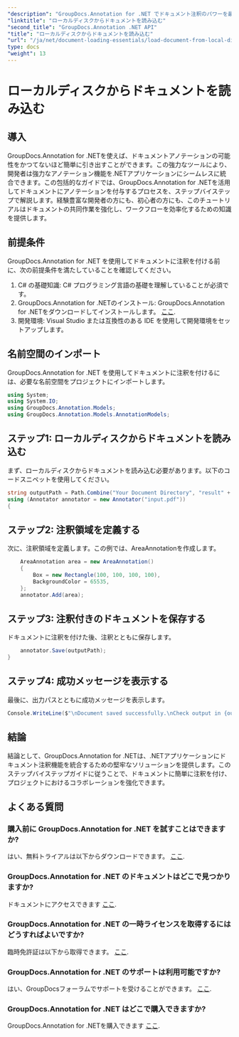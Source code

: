```yaml
---
"description": "GroupDocs.Annotation for .NET でドキュメント注釈のパワーを最大限に引き出しましょう。注釈機能を .NET アプリケーションにシームレスに統合できます。"
"linktitle": "ローカルディスクからドキュメントを読み込む"
"second_title": "GroupDocs.Annotation .NET API"
"title": "ローカルディスクからドキュメントを読み込む"
"url": "/ja/net/document-loading-essentials/load-document-from-local-disk/"
type: docs
"weight": 13
---
```


# ローカルディスクからドキュメントを読み込む

## 導入
GroupDocs.Annotation for .NETを使えば、ドキュメントアノテーションの可能性をかつてないほど簡単に引き出すことができます。この強力なツールにより、開発者は強力なアノテーション機能を.NETアプリケーションにシームレスに統合できます。この包括的なガイドでは、GroupDocs.Annotation for .NETを活用してドキュメントにアノテーションを付与するプロセスを、ステップバイステップで解説します。経験豊富な開発者の方にも、初心者の方にも、このチュートリアルはドキュメントの共同作業を強化し、ワークフローを効率化するための知識を提供します。
## 前提条件
GroupDocs.Annotation for .NET を使用してドキュメントに注釈を付ける前に、次の前提条件を満たしていることを確認してください。
1. C# の基礎知識: C# プログラミング言語の基礎を理解していることが必須です。
2. GroupDocs.Annotation for .NETのインストール: GroupDocs.Annotation for .NETをダウンロードしてインストールします。 [ここ](https://releases。groupdocs.com/annotation/net/).
3. 開発環境: Visual Studio または互換性のある IDE を使用して開発環境をセットアップします。

## 名前空間のインポート
GroupDocs.Annotation for .NET を使用してドキュメントに注釈を付けるには、必要な名前空間をプロジェクトにインポートします。
```csharp
using System;
using System.IO;
using GroupDocs.Annotation.Models;
using GroupDocs.Annotation.Models.AnnotationModels;
```

## ステップ1: ローカルディスクからドキュメントを読み込む
まず、ローカルディスクからドキュメントを読み込む必要があります。以下のコードスニペットを使用してください。
```csharp
string outputPath = Path.Combine("Your Document Directory", "result" + Path.GetExtension("input.pdf"));
using (Annotator annotator = new Annotator("input.pdf"))
{
```
## ステップ2: 注釈領域を定義する
次に、注釈領域を定義します。この例では、AreaAnnotationを作成します。
```csharp
    AreaAnnotation area = new AreaAnnotation()
    {
        Box = new Rectangle(100, 100, 100, 100),
        BackgroundColor = 65535,
    };
    annotator.Add(area);
```
## ステップ3: 注釈付きのドキュメントを保存する
ドキュメントに注釈を付けた後、注釈とともに保存します。
```csharp
    annotator.Save(outputPath);
}
```
## ステップ4: 成功メッセージを表示する
最後に、出力パスとともに成功メッセージを表示します。
```csharp
Console.WriteLine($"\nDocument saved successfully.\nCheck output in {outputPath}.");
```

## 結論
結論として、GroupDocs.Annotation for .NETは、.NETアプリケーションにドキュメント注釈機能を統合するための堅牢なソリューションを提供します。このステップバイステップガイドに従うことで、ドキュメントに簡単に注釈を付け、プロジェクトにおけるコラボレーションを強化できます。
## よくある質問
### 購入前に GroupDocs.Annotation for .NET を試すことはできますか?
はい、無料トライアルは以下からダウンロードできます。 [ここ](https://releases。groupdocs.com/).
### GroupDocs.Annotation for .NET のドキュメントはどこで見つかりますか?
ドキュメントにアクセスできます [ここ](https://tutorials。groupdocs.com/annotation/net/).
### GroupDocs.Annotation for .NET の一時ライセンスを取得するにはどうすればよいですか?
臨時免許証は以下から取得できます。 [ここ](https://purchase。groupdocs.com/temporary-license/).
### GroupDocs.Annotation for .NET のサポートは利用可能ですか?
はい、GroupDocsフォーラムでサポートを受けることができます。 [ここ](https://forum。groupdocs.com/c/annotation/10).
### GroupDocs.Annotation for .NET はどこで購入できますか?
GroupDocs.Annotation for .NETを購入できます [ここ](https://purchase。groupdocs.com/buy).